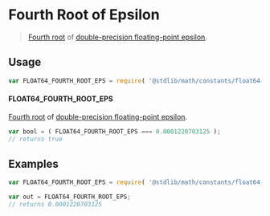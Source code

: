 # Fourth Root of Epsilon

> [Fourth root][nth-root] of [double-precision floating-point epsilon][@stdlib/math/constants/float64-eps].

<section class="usage">

## Usage

``` javascript
var FLOAT64_FOURTH_ROOT_EPS = require( '@stdlib/math/constants/float64-fourth-root-eps' );
```

#### FLOAT64_FOURTH_ROOT_EPS

[Fourth root][nth-root] of [double-precision floating-point epsilon][@stdlib/math/constants/float64-eps].

``` javascript
var bool = ( FLOAT64_FOURTH_ROOT_EPS === 0.0001220703125 );
// returns true
```

</section>

<!-- /.usage -->


<section class="examples">

## Examples

``` javascript
var FLOAT64_FOURTH_ROOT_EPS = require( '@stdlib/math/constants/float64-fourth-root-eps' );

var out = FLOAT64_FOURTH_ROOT_EPS;
// returns 0.0001220703125
```

</section>

<!-- /.examples -->


<section class="links">

[nth-root]: https://en.wikipedia.org/wiki/Nth_root
[@stdlib/math/constants/float64-eps]: https://github.com/stdlib-js/stdlib

</section>

<!-- /.links -->

